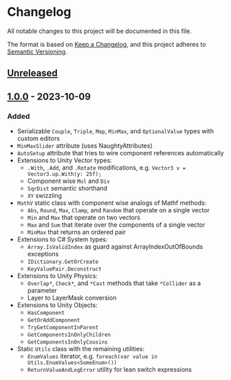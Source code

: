 # Changelog

All notable changes to this project will be documented in this file.

The format is based on [Keep a Changelog](https://keepachangelog.com/en/1.1.0/),
and this project adheres to [Semantic Versioning](https://semver.org/spec/v2.0.0.html).

## [Unreleased]

## [1.0.0] - 2023-10-09

### Added

- Serializable `Couple`, `Triple`, `Map`, `MinMax`, and `OptionalValue` types with custom editors
- `MinMaxSlider` attribute (uses NaughtyAttributes)
- `AutoSetup` attribute that tries to wire component references automatically
- Extensions to Unity Vector types:
  - `.With`, `.Add`, and `.Rotate` modifications, e.g. `Vector3 v = Vector3.up.With(y: 25f);`
  - Component wise `Mul` and `Div`
  - `SqrDist` semantic shorthand
  - `XY` swizzling
- `MathV` static class with component wise analogs of Mathf methods:
  - `Abs`, `Round`, `Max`, `Clamp`, and `Random` that operate on a single vector
  - `Min` and `Max` that operate on two vectors
  - `Max` and `Sum` that iterate over the components of a single vector
  - `MinMax` that returns an ordered pair
- Extensions to C# System types:
  - `Array.IsValidIndex` as guard against ArrayIndexOutOfBounds exceptions
  - `IDictionary.GetOrCreate`
  - `KeyValuePair.Deconstruct`
- Extensions to Unity Physics:
  - `Overlap*`, `Check*`, and `*Cast` methods that take `*Collider` as a parameter
  - Layer to LayerMask conversion
- Extensions to Unity Objects:
  - `HasComponent`
  - `GetOrAddComponent`
  - `TryGetComponentInParent`
  - `GetComponentsInOnlyChildren`
  - `GetComponentsInOnlyCousins`
- Static `Utils` class with the remaining utilities:
  - `EnumValues` iterator, e.g. `foreach(var value in Utils.EnumValues<SomeEnum>())`
  - `ReturnValueAndLogError` utility for lean switch expressions

[unreleased]: https://github.com/detzt/unity-utilities/v1.1.1...HEAD
[1.0.1]: https://github.com/detzt/unity-utilities/v1.0.0...v1.0.1
[1.0.0]: https://github.com/detzt/unity-utilities/tag/v1.0.0
